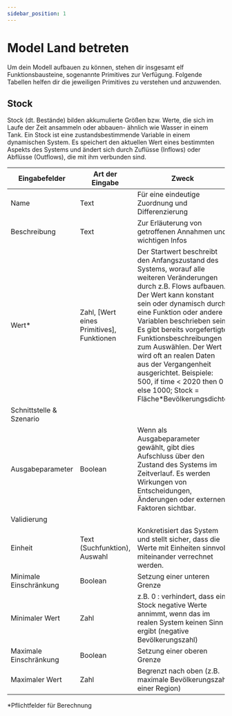 ```yaml
---
sidebar_position: 1
---
```


# Model Land betreten
Um dein Modell aufbauen zu können, stehen dir insgesamt elf Funktionsbausteine, sogenannte Primitives zur Verfügung. 
Folgende Tabellen helfen dir die jeweiligen Primitives zu verstehen und anzuwenden.

## Stock
Stock (dt. Bestände) bilden akkumulierte Größen bzw. Werte, die sich im Laufe der Zeit ansammeln oder abbauen- ähnlich wie Wasser in einem Tank. Ein Stock ist eine zustandsbestimmende Variable in einem dynamischen System. Es speichert den aktuellen Wert eines bestimmten Aspekts des Systems und ändert sich durch Zuflüsse (Inflows) oder Abflüsse (Outflows), die mit ihm verbunden sind.

| Eingabefelder     | Art der Eingabe |    Zweck        |
| ----------- | ----------- |----------- |
| Name     | Text     |      Für eine eindeutige Zuordnung und Differenzierung      |
| Beschreibung | Text        |     Zur Erläuterung von getroffenen Annahmen und wichtigen Infos       |
| Wert*| Zahl, [Wert eines Primitives], Funktionen | Der Startwert beschreibt den Anfangszustand des Systems, worauf alle weiteren Veränderungen durch z.B. Flows aufbauen. Der Wert kann konstant sein oder dynamisch durch eine Funktion oder andere Variablen beschrieben sein. Es gibt bereits vorgefertigte Funktionsbeschreibungen zum Auswählen. Der Wert wird oft an realen Daten aus der Vergangenheit ausgerichtet. Beispiele: 500, if time < 2020 then 0 else 1000; Stock = Fläche*Bevölkerungsdichte|
| Schnittstelle & Szenario
|Ausgabeparameter | Boolean | Wenn als Ausgabeparameter gewählt, gibt dies Aufschluss über den Zustand des Systems im Zeitverlauf. Es werden Wirkungen von Entscheidungen, Änderungen oder externen Faktoren sichtbar.|
| Validierung
| Einheit | Text (Suchfunktion), Auswahl | Konkretisiert das System und stellt sicher, dass die Werte mit Einheiten sinnvoll miteinander verrechnet werden.
| Minimale Einschränkung | Boolean | Setzung einer unteren Grenze |
| Minimaler Wert | Zahl | z.B. 0 : verhindert, dass ein Stock negative Werte annimmt, wenn das im realen System keinen Sinn ergibt (negative Bevölkerungszahl) 
| Maximale Einschränkung | Boolean | Setzung einer oberen Grenze |
| Maximaler Wert | Zahl | Begrenzt nach oben (z.B. maximale Bevölkerungszahl einer Region)

*Pflichtfelder für Berechnung